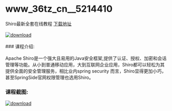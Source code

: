 # www_36tz_cn__5214410
Shiro最新全套在线教程
[下载地址](http://www.36tz.cn/article/5214410 "下载地址")
<br/></br>[![download](http://36tz.cn/muke_img/2020_07_1-46-300x229.png "下载地址")](http://www.36tz.cn/article/5214410 "下载地址")
<br/></br>### 课程介绍:<br/></br>Apache Shiro是一个强大且易用的Java安全框架,提供了认证、授权、加密和会话管理等功能。从小到普通移动应用，大到互联网企业应用，Shiro都可以轻松为其提供全面的安全管理服务，相比业内spring security 而言，Shiro显得更加小巧，甚至SpringSide官网权限管理也选用Shiro。

### 课程截图:
[![download](http://36tz.cn/muke_img/2020_07_2-54.png "下载地址")](http://www.36tz.cn/article/5214410 "下载地址")
